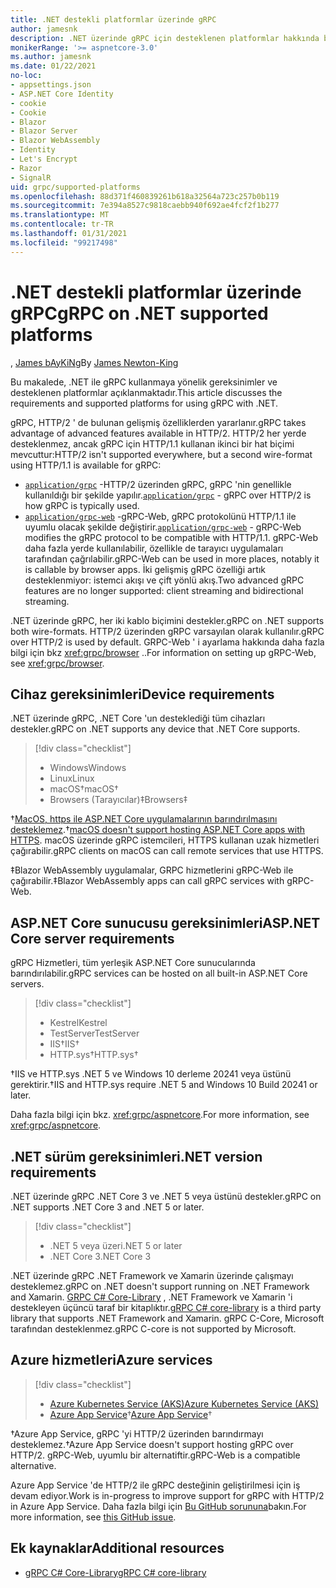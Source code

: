 ```yaml
---
title: .NET destekli platformlar üzerinde gRPC
author: jamesnk
description: .NET üzerinde gRPC için desteklenen platformlar hakkında bilgi edinin.
monikerRange: '>= aspnetcore-3.0'
ms.author: jamesnk
ms.date: 01/22/2021
no-loc:
- appsettings.json
- ASP.NET Core Identity
- cookie
- Cookie
- Blazor
- Blazor Server
- Blazor WebAssembly
- Identity
- Let's Encrypt
- Razor
- SignalR
uid: grpc/supported-platforms
ms.openlocfilehash: 88d371f460839261b618a32564a723c257b0b119
ms.sourcegitcommit: 7e394a8527c9818caebb940f692ae4fcf2f1b277
ms.translationtype: MT
ms.contentlocale: tr-TR
ms.lasthandoff: 01/31/2021
ms.locfileid: "99217498"
---
```

# <a name="grpc-on-net-supported-platforms"></a><span data-ttu-id="a1ccb-103">.NET destekli platformlar üzerinde gRPC</span><span class="sxs-lookup"><span data-stu-id="a1ccb-103">gRPC on .NET supported platforms</span></span>

<span data-ttu-id="a1ccb-104">, [James bAyKiNg](https://twitter.com/jamesnk)</span><span class="sxs-lookup"><span data-stu-id="a1ccb-104">By [James Newton-King](https://twitter.com/jamesnk)</span></span>

<span data-ttu-id="a1ccb-105">Bu makalede, .NET ile gRPC kullanmaya yönelik gereksinimler ve desteklenen platformlar açıklanmaktadır.</span><span class="sxs-lookup"><span data-stu-id="a1ccb-105">This article discusses the requirements and supported platforms for using gRPC with .NET.</span></span>

<span data-ttu-id="a1ccb-106">gRPC, HTTP/2 ' de bulunan gelişmiş özelliklerden yararlanır.</span><span class="sxs-lookup"><span data-stu-id="a1ccb-106">gRPC takes advantage of advanced features available in  HTTP/2.</span></span> <span data-ttu-id="a1ccb-107">HTTP/2 her yerde desteklenmez, ancak gRPC için HTTP/1.1 kullanan ikinci bir hat biçimi mevcuttur:</span><span class="sxs-lookup"><span data-stu-id="a1ccb-107">HTTP/2 isn't supported everywhere, but a second wire-format using HTTP/1.1 is available for gRPC:</span></span>

* <span data-ttu-id="a1ccb-108">[`application/grpc`](https://github.com/grpc/grpc/blob/master/doc/PROTOCOL-HTTP2.md) -HTTP/2 üzerinden gRPC, gRPC 'nin genellikle kullanıldığı bir şekilde yapılır.</span><span class="sxs-lookup"><span data-stu-id="a1ccb-108">[`application/grpc`](https://github.com/grpc/grpc/blob/master/doc/PROTOCOL-HTTP2.md) - gRPC over HTTP/2 is how gRPC is typically used.</span></span>
* <span data-ttu-id="a1ccb-109">[`application/grpc-web`](https://github.com/grpc/grpc/blob/master/doc/PROTOCOL-WEB.md) -gRPC-Web, gRPC protokolünü HTTP/1.1 ile uyumlu olacak şekilde değiştirir.</span><span class="sxs-lookup"><span data-stu-id="a1ccb-109">[`application/grpc-web`](https://github.com/grpc/grpc/blob/master/doc/PROTOCOL-WEB.md) - gRPC-Web modifies the gRPC protocol to be compatible with HTTP/1.1.</span></span> <span data-ttu-id="a1ccb-110">gRPC-Web daha fazla yerde kullanılabilir, özellikle de tarayıcı uygulamaları tarafından çağrılabilir.</span><span class="sxs-lookup"><span data-stu-id="a1ccb-110">gRPC-Web can be used in more places, notably it is callable by browser apps.</span></span> <span data-ttu-id="a1ccb-111">İki gelişmiş gRPC özelliği artık desteklenmiyor: istemci akışı ve çift yönlü akış.</span><span class="sxs-lookup"><span data-stu-id="a1ccb-111">Two advanced gRPC features are no longer supported: client streaming and bidirectional streaming.</span></span>

<span data-ttu-id="a1ccb-112">.NET üzerinde gRPC, her iki kablo biçimini destekler.</span><span class="sxs-lookup"><span data-stu-id="a1ccb-112">gRPC on .NET supports both wire-formats.</span></span> <span data-ttu-id="a1ccb-113">HTTP/2 üzerinden gRPC varsayılan olarak kullanılır.</span><span class="sxs-lookup"><span data-stu-id="a1ccb-113">gRPC over HTTP/2 is used by default.</span></span> <span data-ttu-id="a1ccb-114">GRPC-Web ' i ayarlama hakkında daha fazla bilgi için bkz <xref:grpc/browser> ..</span><span class="sxs-lookup"><span data-stu-id="a1ccb-114">For information on setting up gRPC-Web, see <xref:grpc/browser>.</span></span>

## <a name="device-requirements"></a><span data-ttu-id="a1ccb-115">Cihaz gereksinimleri</span><span class="sxs-lookup"><span data-stu-id="a1ccb-115">Device requirements</span></span>

<span data-ttu-id="a1ccb-116">.NET üzerinde gRPC, .NET Core 'un desteklediği tüm cihazları destekler.</span><span class="sxs-lookup"><span data-stu-id="a1ccb-116">gRPC on .NET supports any device that .NET Core supports.</span></span>

> [!div class="checklist"]
>
> * <span data-ttu-id="a1ccb-117">Windows</span><span class="sxs-lookup"><span data-stu-id="a1ccb-117">Windows</span></span>
> * <span data-ttu-id="a1ccb-118">Linux</span><span class="sxs-lookup"><span data-stu-id="a1ccb-118">Linux</span></span>
> * <span data-ttu-id="a1ccb-119">macOS&dagger;</span><span class="sxs-lookup"><span data-stu-id="a1ccb-119">macOS&dagger;</span></span>
> * <span data-ttu-id="a1ccb-120">Browsers (Tarayıcılar)&Dagger;</span><span class="sxs-lookup"><span data-stu-id="a1ccb-120">Browsers&Dagger;</span></span>

<span data-ttu-id="a1ccb-121">&dagger;[MacOS, https ile ASP.NET Core uygulamalarının barındırılmasını desteklemez](xref:grpc/troubleshoot#unable-to-start-aspnet-core-grpc-app-on-macos).</span><span class="sxs-lookup"><span data-stu-id="a1ccb-121">&dagger;[macOS doesn't support hosting ASP.NET Core apps with HTTPS](xref:grpc/troubleshoot#unable-to-start-aspnet-core-grpc-app-on-macos).</span></span> <span data-ttu-id="a1ccb-122">macOS üzerinde gRPC istemcileri, HTTPS kullanan uzak hizmetleri çağırabilir.</span><span class="sxs-lookup"><span data-stu-id="a1ccb-122">gRPC clients on macOS can call remote services that use HTTPS.</span></span>

<span data-ttu-id="a1ccb-123">&Dagger;Blazor WebAssembly uygulamalar, GRPC hizmetlerini gRPC-Web ile çağırabilir.</span><span class="sxs-lookup"><span data-stu-id="a1ccb-123">&Dagger;Blazor WebAssembly apps can call gRPC services with gRPC-Web.</span></span>

## <a name="aspnet-core-server-requirements"></a><span data-ttu-id="a1ccb-124">ASP.NET Core sunucusu gereksinimleri</span><span class="sxs-lookup"><span data-stu-id="a1ccb-124">ASP.NET Core server requirements</span></span>

<span data-ttu-id="a1ccb-125">gRPC Hizmetleri, tüm yerleşik ASP.NET Core sunucularında barındırılabilir.</span><span class="sxs-lookup"><span data-stu-id="a1ccb-125">gRPC services can be hosted on all built-in ASP.NET Core servers.</span></span>

> [!div class="checklist"]
>
> * <span data-ttu-id="a1ccb-126">Kestrel</span><span class="sxs-lookup"><span data-stu-id="a1ccb-126">Kestrel</span></span>
> * <span data-ttu-id="a1ccb-127">TestServer</span><span class="sxs-lookup"><span data-stu-id="a1ccb-127">TestServer</span></span>
> * <span data-ttu-id="a1ccb-128">IIS&dagger;</span><span class="sxs-lookup"><span data-stu-id="a1ccb-128">IIS&dagger;</span></span>
> * <span data-ttu-id="a1ccb-129">HTTP.sys&dagger;</span><span class="sxs-lookup"><span data-stu-id="a1ccb-129">HTTP.sys&dagger;</span></span>

<span data-ttu-id="a1ccb-130">&dagger;IIS ve HTTP.sys .NET 5 ve Windows 10 derleme 20241 veya üstünü gerektirir.</span><span class="sxs-lookup"><span data-stu-id="a1ccb-130">&dagger;IIS and HTTP.sys require .NET 5 and Windows 10 Build 20241 or later.</span></span>

<span data-ttu-id="a1ccb-131">Daha fazla bilgi için bkz. <xref:grpc/aspnetcore>.</span><span class="sxs-lookup"><span data-stu-id="a1ccb-131">For more information, see <xref:grpc/aspnetcore>.</span></span>

## <a name="net-version-requirements"></a><span data-ttu-id="a1ccb-132">.NET sürüm gereksinimleri</span><span class="sxs-lookup"><span data-stu-id="a1ccb-132">.NET version requirements</span></span>

<span data-ttu-id="a1ccb-133">.NET üzerinde gRPC .NET Core 3 ve .NET 5 veya üstünü destekler.</span><span class="sxs-lookup"><span data-stu-id="a1ccb-133">gRPC on .NET supports .NET Core 3 and .NET 5 or later.</span></span>

> [!div class="checklist"]
>
> * <span data-ttu-id="a1ccb-134">.NET 5 veya üzeri</span><span class="sxs-lookup"><span data-stu-id="a1ccb-134">.NET 5 or later</span></span>
> * <span data-ttu-id="a1ccb-135">.NET Core 3</span><span class="sxs-lookup"><span data-stu-id="a1ccb-135">.NET Core 3</span></span>

<span data-ttu-id="a1ccb-136">.NET üzerinde gRPC .NET Framework ve Xamarin üzerinde çalışmayı desteklemez.</span><span class="sxs-lookup"><span data-stu-id="a1ccb-136">gRPC on .NET doesn't support running on .NET Framework and Xamarin.</span></span> <span data-ttu-id="a1ccb-137">[GRPC C# Core-Library](https://grpc.io/docs/languages/csharp/quickstart/) , .NET Framework ve Xamarin 'i destekleyen üçüncü taraf bir kitaplıktır.</span><span class="sxs-lookup"><span data-stu-id="a1ccb-137">[gRPC C# core-library](https://grpc.io/docs/languages/csharp/quickstart/) is a third party library that supports .NET Framework and Xamarin.</span></span> <span data-ttu-id="a1ccb-138">gRPC C-Core, Microsoft tarafından desteklenmez.</span><span class="sxs-lookup"><span data-stu-id="a1ccb-138">gRPC C-core is not supported by Microsoft.</span></span>

## <a name="azure-services"></a><span data-ttu-id="a1ccb-139">Azure hizmetleri</span><span class="sxs-lookup"><span data-stu-id="a1ccb-139">Azure services</span></span>

> [!div class="checklist"]
>
> * [<span data-ttu-id="a1ccb-140">Azure Kubernetes Service (AKS)</span><span class="sxs-lookup"><span data-stu-id="a1ccb-140">Azure Kubernetes Service (AKS)</span></span>](https://azure.microsoft.com/services/kubernetes-service/)
> * <span data-ttu-id="a1ccb-141">[Azure App Service](https://azure.microsoft.com/services/app-service/)&dagger;</span><span class="sxs-lookup"><span data-stu-id="a1ccb-141">[Azure App Service](https://azure.microsoft.com/services/app-service/)&dagger;</span></span>

<span data-ttu-id="a1ccb-142">&dagger;Azure App Service, gRPC 'yi HTTP/2 üzerinden barındırmayı desteklemez.</span><span class="sxs-lookup"><span data-stu-id="a1ccb-142">&dagger;Azure App Service doesn't support hosting gRPC over HTTP/2.</span></span> <span data-ttu-id="a1ccb-143">gRPC-Web, uyumlu bir alternatiftir.</span><span class="sxs-lookup"><span data-stu-id="a1ccb-143">gRPC-Web is a compatible alternative.</span></span>

<span data-ttu-id="a1ccb-144">Azure App Service 'de HTTP/2 ile gRPC desteğinin geliştirilmesi için iş devam ediyor.</span><span class="sxs-lookup"><span data-stu-id="a1ccb-144">Work is in-progress to improve support for gRPC with HTTP/2 in Azure App Service.</span></span> <span data-ttu-id="a1ccb-145">Daha fazla bilgi için [Bu GitHub sorununa](https://github.com/dotnet/AspNetCore/issues/9020)bakın.</span><span class="sxs-lookup"><span data-stu-id="a1ccb-145">For more information, see [this GitHub issue](https://github.com/dotnet/AspNetCore/issues/9020).</span></span>

## <a name="additional-resources"></a><span data-ttu-id="a1ccb-146">Ek kaynaklar</span><span class="sxs-lookup"><span data-stu-id="a1ccb-146">Additional resources</span></span>

* [<span data-ttu-id="a1ccb-147">gRPC C# Core-Library</span><span class="sxs-lookup"><span data-stu-id="a1ccb-147">gRPC C# core-library</span></span>](https://grpc.io/docs/languages/csharp/quickstart/)
